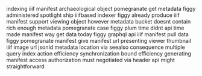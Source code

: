 indexing iiif manifest archaeological object pomegranate get metadata figgy administered spotlight ship iiifbased indexer figgy already produce iiif manifest support viewing object however metadata bucket doesnt contain rich enough metadata pomegranate case figgy plum time didnt api time made manifest way get data today figgy graphql api iiif manifest pull data figgy pomegranate manifest give manifest url presenting viewer thumbnail iiif image url jsonld metadata location via seealso consequence multiple query index action efficiency synchronization bound efficiency generating manifest access authorization must negotiated via header api might straightforward